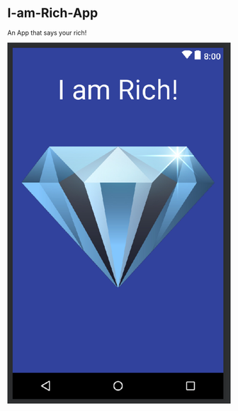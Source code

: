 # I-am-Rich-App
An App that says your rich!  

![Display Screen](https://github.com/IshaqIdris/I-am-Rich-App/blob/master/appScreen.png "Display screen")
